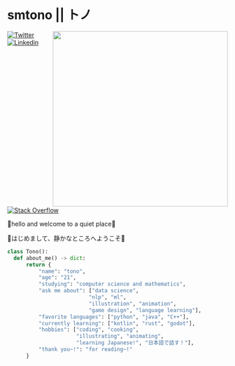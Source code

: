 # smtono || トノ

<img src="https://media.discordapp.net/attachments/864677184950239263/1022400471572426782/self-portrait.png" width="400" align="right"/>

[![Twitter](https://img.shields.io/badge/-Twitter-222222?style=flat-square&logo=twitter&logoColor=white&link=https://twitter.com/tonofthornz)](https://twitter.com/tonofthornz)
[![Linkedin](https://img.shields.io/badge/-LinkedIn-222222?style=flat-square&logo=Linkedin&logoColor=white&link=https://www.linkedin.com/in/smtono/)](https://www.linkedin.com/in/smtono/)
[![Stack Overflow](https://img.shields.io/badge/-Stack%20Overflow-222222?style=flat-square&logo=stack-overflow&logoColor=white&link=https://stackoverflow.com/users/20180090/tonofthorns)](https://stackoverflow.com/users/20180090/tonofthorns)

🌸hello and welcome to a quiet place🌸

🌸はじめまして、静かなところへようこそ🌸

```python
class Tono():
  def about_me() -> dict:
      return {
          "name": "tono",
          "age": "21",
          "studying": "computer science and mathematics",
          "ask me about": ["data science", 
                          "nlp", "ml", 
                          "illustration", "animation", 
                          "game design", "language learning"],
          "favorite languages": ["python", "java", "C++"],
          "currently learning": ["kotlin", "rust", "godot"],
          "hobbies": ["coding", "cooking", 
                      "illustrating", "animating", 
                      "learning Japanese!", "日本語で話す！"],
          "thank you~!": "for reading~!"
      }
```
